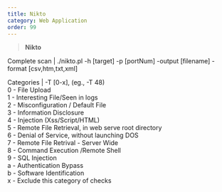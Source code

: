```yaml
---
title: Nikto 
category: Web Application
order: 99
---
```


> **Nikto**

Complete scan | ./nikto.pl -h [target] -p [portNum] -output [filename] -format [csv,htm,txt,xml]

Categories | -T [0-x], (eg., -T 48) <br> 0 - File Upload <br> 1 - Interesting File/Seen in logs  <br>  2 - Misconfiguration / Default File <br> 3 - Information Disclosure <br>  4 - Injection (Xss/Script/HTML) <br>  5 - Remote File Retrieval, in web serve root directory  <br> 6 - Denial of Service, without launching DOS <br> 7 - Remote File Retrival - Server Wide <br> 8 - Command Execution /Remote Shell  <br>  9 - SQL Injection <br> a - Authentication Bypass <br> b - Software Identification <br> x - Exclude this category of checks



